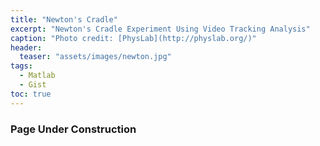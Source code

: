 ```yaml
---
title: "Newton's Cradle"
excerpt: "Newton's Cradle Experiment Using Video Tracking Analysis"
caption: "Photo credit: [PhysLab](http://physlab.org/)"
header:
  teaser: "assets/images/newton.jpg"
tags:
  - Matlab
  - Gist
toc: true
---
```


### Page Under Construction
